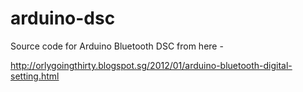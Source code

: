 # arduino-dsc

Source code for Arduino Bluetooth DSC from here -

http://orlygoingthirty.blogspot.sg/2012/01/arduino-bluetooth-digital-setting.html


